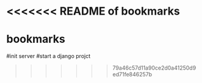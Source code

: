 <<<<<<< README of bookmarks
=======
# bookmarks
#init server
#start a django projct
>>>>>>> 79a46c57d11a90ce2d0a41250d9ed71fe846257b
